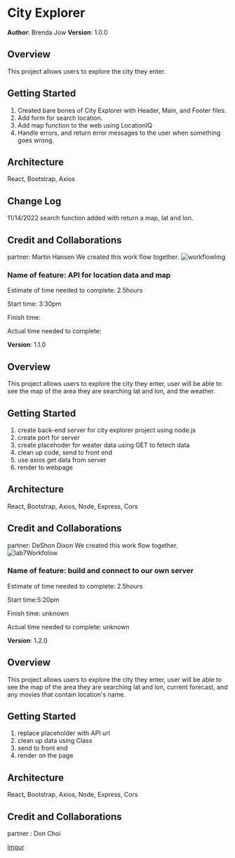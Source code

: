 # City Explorer

**Author**: Brenda Jow
**Version**: 1.0.0
<!-- (increment the patch/fix version number if you make more commits past your first submission) -->

## Overview

This project allows users to explore the city they enter.

## Getting Started

1. Created bare bones of City Explorer with Header, Main, and Footer files.
2. Add form for search location.
3. Add map function to the web using LocationIQ
4. Handle errors, and return error messages to the user when something goes wrong.

## Architecture

React, Bootstrap, Axios

## Change Log

11/14/2022 search function added with return a map, lat and lon.

<!-- Use this area to document the iterative changes made to your application as each feature is successfully implemented. Use time stamps. Here's an example:

01-01-2001 4:59pm - Application now has a fully-functional express server, with a GET route for the location resource. -->

## Credit and Collaborations

partner: Martin Hansen
We created this work flow together.
![workflowImg](https://i.imgur.com/QR7Pzs1.png)

### Name of feature: API for location data and map

Estimate of time needed to complete: 2.5hours

Start time: 3:30pm

Finish time:

Actual time needed to complete:


**Version**: 1.1.0
<!-- (increment the patch/fix version number if you make more commits past your first submission) -->

## Overview

This project allows users to explore the city they enter, user will be able to see the map of the area they are searching lat and lon, and the weather.

## Getting Started

1. create back-end server for city explorer project using node.js
2. create port for server
3. create placehoder for weater data using GET to fetech data
4. clean up code, send to front end
5. use axios get data from server
6. render to webpage

## Architecture

React, Bootstrap, Axios, Node, Express, Cors

## Credit and Collaborations

partner: DeShon Dixon
We created this work flow together.
![lab7Workfolow](https://i.imgur.com/nn9btBC.png)

### Name of feature: build and connect to our own server

Estimate of time needed to complete: 2.5hours

Start time:5:20pm

Finish time: unknown

Actual time needed to complete: unknown


**Version**: 1.2.0

## Overview
This project allows users to explore the city they enter, user will be able to see the map of the area they are searching lat and lon, current forecast, and any movies that contain location's name.


## Getting Started

1. replace placeholder with API url
2. clean up data using Class
3. send to front end
4. render on the page

## Architecture

React, Bootstrap, Axios, Node, Express, Cors

## Credit and Collaborations
partner : Don Choi

[Imgur](https://i.imgur.com/Xw5Mkf3.png)
